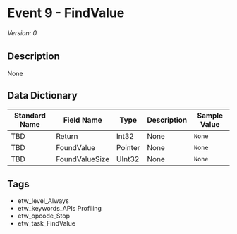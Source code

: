# Event 9 - FindValue
###### Version: 0

## Description
None

## Data Dictionary
|Standard Name|Field Name|Type|Description|Sample Value|
|---|---|---|---|---|
|TBD|Return|Int32|None|`None`|
|TBD|FoundValue|Pointer|None|`None`|
|TBD|FoundValueSize|UInt32|None|`None`|

## Tags
* etw_level_Always
* etw_keywords_APIs Profiling
* etw_opcode_Stop
* etw_task_FindValue
